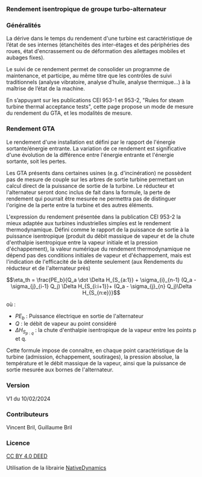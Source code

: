 ### Rendement isentropique de groupe turbo-alternateur

### Généralités

La dérive dans le temps du rendement d'une turbine est caractéristique de l’état de ses internes (étanchéités des inter-étages et des périphéries des roues, état d'encrassement ou de déformation des ailettages mobiles et aubages fixes).

Le suivi de ce rendement permet de consolider un programme de maintenance, et participe, au même titre que les contrôles de suivi traditionnels (analyse vibratoire, analyse d’huile, analyse thermique...) à la maîtrise de l’état de la machine.

En s’appuyant sur les publications CEI 953-1 et 953-2, "Rules for steam turbine thermal acceptance tests", cette page propose un mode de mesure du rendement du GTA, et les modalités de mesure.

### Rendement GTA

Le rendement d'une installation est défini par le rapport de l'énergie sortante/énergie entrante.
La variation de ce rendement est significative d'une évolution de la différence entre l'énergie entrante et l'énergie sortante, soit les pertes.

Les GTA présents dans certaines usines (e.g. d'incinération) ne possèdent pas de mesure de couple sur les arbres de sortie turbine permettant un calcul direct de la puissance de sortie de la turbine. Le réducteur et l'alternateur seront donc inclus de fait dans la formule, la perte de rendement qui pourrait être mesurée ne permettra pas de distinguer l'origine de la perte entre la turbine et des autres éléments.

L'expression du rendement présentée dans la publication CEI 953-2 la mieux adaptée aux turbines industrielles simples est le rendement thermodynamique. Défini comme le rapport de la puissance de sortie à la puissance isentropique (produit du débit massique de vapeur et de la chute d'enthalpie isentropique entre la vapeur initiale et la pression d'échappement), la valeur numérique du rendement thermodynamique ne dépend pas des conditions initiales de vapeur et d'échappement, mais est l'indication de l'efficacité de la détente seulement (aux Rendements du réducteur et de l'alternateur près)

$$\eta_th = \frac{PE_b}{Q_a \dot \Delta H_{S_{a:1}} + \sigma_{i}_{n-1} (Q_a - \sigma_{j}_{i-1} Q_j) \Delta H_{S_{i:i+1}}+ (Q_a - \sigma_{j}_{n} Q_j)\Delta H_{S_{n:e}}}$$

où :

- $PE_b$ : Puissance électrique en sortie de l'alternateur
- $Q$ : le débit de vapeur au point considéré
- $\Delta H_{S_{p:q}}$ : la chute d'enthalpie isentropique de la vapeur entre les points p et q.

Cette formule impose de connaître, en chaque point caractéristique de la turbine (admission, échappement, soutirages), la pression absolue, la température et le débit massique de la vapeur, ainsi que la puissance de sortie mesurée aux bornes de l'alternateur.

### Version
V1 du 10/02/2024

### Contributeurs

Vincent Bril, Guillaume Bril

### Licence

[CC BY 4.0 DEED](http://creativecommons.org/licenses/by/4.0/legalcode)

Utilisation de la librairie [NativeDynamics](https://github.com/NativeDynamics/NeutriumJS.thermo.IAPWS97.git)
